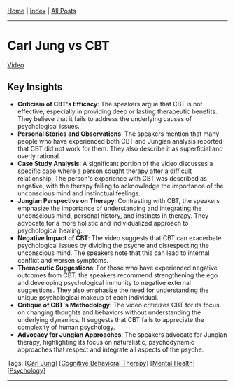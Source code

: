 [Home] \| [Index] \| [All Posts]

---

# Carl Jung vs CBT

[Video](https://www.youtube.com/watch?v=JVUIsYDfBlo)

## Key Insights

- **Criticism of CBT's Efficacy**: The speakers argue that CBT is not effective, especially in providing deep or lasting therapeutic benefits. They believe that it fails to address the underlying causes of psychological issues.
- **Personal Stories and Observations**: The speakers mention that many people who have experienced both CBT and Jungian analysis reported that CBT did not work for them. They also describe it as superficial and overly rational.
- **Case Study Analysis**: A significant portion of the video discusses a specific case where a person sought therapy after a difficult relationship. The person's experience with CBT was described as negative, with the therapy failing to acknowledge the importance of the unconscious mind and instinctual feelings.
- **Jungian Perspective on Therapy**: Contrasting with CBT, the speakers emphasize the importance of understanding and integrating the unconscious mind, personal history, and instincts in therapy. They advocate for a more holistic and individualized approach to psychological healing.
- **Negative Impact of CBT**: The video suggests that CBT can exacerbate psychological issues by dividing the psyche and disrespecting the unconscious mind. The speakers note that this can lead to internal conflict and worsen symptoms.
- **Therapeutic Suggestions**: For those who have experienced negative outcomes from CBT, the speakers recommend strengthening the ego and developing psychological immunity to negative external suggestions. They also emphasize the need for understanding the unique psychological makeup of each individual.
- **Critique of CBT's Methodology**: The video criticizes CBT for its focus on changing thoughts and behaviors without understanding the underlying dynamics. It suggests that CBT fails to appreciate the complexity of human psychology.
- **Advocacy for Jungian Approaches**: The speakers advocate for Jungian therapy, highlighting its focus on naturalistic, psychodynamic approaches that respect and integrate all aspects of the psyche.

Tags: [[Carl Jung]] [[Cognitive Behavioral Therapy]] [[Mental Health]] [[Psychology]]

---

[Home]: ../../README.md
[Index]: ../index.md
[All Posts]: ./posts.md
[Carl Jung]: ../index.md#carl-jung
[Cognitive Behavioral Therapy]: ../index.md#cognitive-behavioral-therapy
[Mental Health]: ../index.md#mental-health
[Psychology]: ../index.md#psychology
